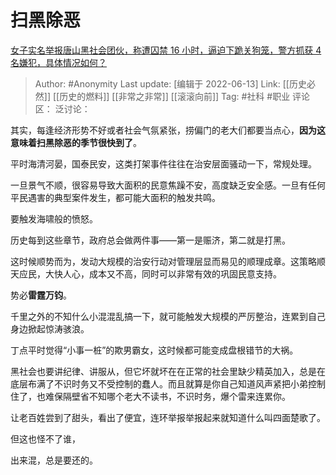# 扫黑除恶
[女子实名举报唐山黑社会团伙，称遭囚禁 16 小时，逼迫下跪关狗笼，警方抓获 4 名嫌犯，具体情况如何？](https://www.zhihu.com/question/537242054/answer/2525800100)

> Author: #Anonymity
> Last update: [编辑于 2022-06-13]
> Link: [[历史必然]] [[历史的燃料]] [[非常之非常]] [[滚滚向前]]
> Tag: #社科 #职业
> 评论区：
> 泛讨论：

其实，每逢经济形势不好或者社会气氛紧张，捞偏门的老大们都要当点心，**因为这意味着扫黑除恶的季节很快到了**。

平时海清河晏，国泰民安，这类打架事件往往在治安层面骚动一下，常规处理。

一旦景气不顺，很容易导致大面积的民意焦躁不安，高度缺乏安全感。一旦有任何平民遇害的典型案件发生，都可能大面积的触发共鸣。

要触发海啸般的愤怒。

历史每到这些章节，政府总会做两件事——第一是赈济，第二就是打黑。

这时候顺势而为，发动大规模的治安行动对管理层显而易见的顺理成章。这策略顺天应民，大快人心，成本又不高，同时可以非常有效的巩固民意支持。

势必**雷霆万钧**。

千里之外的不知什么小混混乱搞一下，就可能触发大规模的严厉整治，连累到自己身边掀起惊涛骇浪。

丁点平时觉得“小事一桩”的欺男霸女，这时候都可能变成盘根错节的大祸。

黑社会也要讲纪律、讲服从，但它坏就坏在在正常的社会里缺少精英加入，总是在底层布满了不识时务又不受控制的蠢人。而且就算是你自己知道风声紧把小弟控制住了，也难保隔壁省不知哪个老大不读书，不识时务，爆个雷来连累你。

让老百姓尝到了甜头，看出了便宜，连环举报举报起来就知道什么叫四面楚歌了。

但这也怪不了谁，

出来混，总是要还的。

